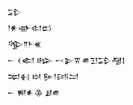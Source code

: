 <div class='block'>
<div class='line'>𒁉</div>
<div class='line'>𒁹𒀭𒀝𒊕𒆗</div>
<div class='line'>𒄊𒈫𒈨𒌍</div>
<div class='line'>𒀸 𒌋𒅗 𒈗 𒁁𒉌𒐊 𒌑𒋛𒁉𒆷𒋙</div>
<div class='line'>𒉈𒈬 𒊭 𒌉𒁹𒅀𒁺</div>
<div class='line'>𒀸 𒆍𒀭𒆠 𒋗𒌑</div>
</div>